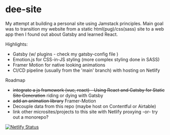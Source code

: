 # dee-site

My attempt at building a personal site using Jamstack principles. Main goal was to transition my website from a static html(pug)/css(sass) site to a web app then I found out about Gatsby and learned React.

Highlights:

- Gatsby (w/ plugins - check my gatsby-config file )
- Emotion.js for CSS-in-JS styling (more complex styling done in SASS)
- Framer Motion for native looking animations
- CI/CD pipeline (usually from the 'main' branch) with hosting on Netlify

Roadmap

- ~~integrate a js framework (vue, react) - Using React and Gatsby for Static Site Generation~~ riding or dying with Gatsby
- ~~add an animation library~~ Framer-Motion
- Decouple data from this repo (maybe host on Contentful or Airtable)
- link other microsites/projects to this site with Netlify proxying -or- try out a monorepo?

[![Netlify Status](https://api.netlify.com/api/v1/badges/8e6db94e-de85-4d75-b1d3-f63f1c39d0d3/deploy-status)](https://app.netlify.com/sites/dee-site/deploys)
